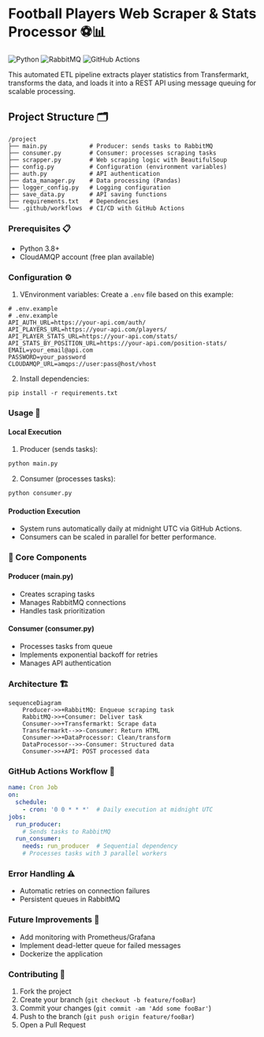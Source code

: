 # Football Players Web Scraper & Stats Processor ⚽📊

![Python](https://img.shields.io/badge/python-3.8%2B-blue)
![RabbitMQ](https://img.shields.io/badge/RabbitMQ-3.9%2B-orange)
![GitHub Actions](https://img.shields.io/badge/GitHub_Actions-enabled-green)

This automated ETL pipeline extracts player statistics from Transfermarkt, transforms the data, and loads it into a REST API using message queuing for scalable processing.

## Project Structure 🗂️

```plaintext
/project
├── main.py            # Producer: sends tasks to RabbitMQ
├── consumer.py        # Consumer: processes scraping tasks
├── scrapper.py        # Web scraping logic with BeautifulSoup
├── config.py          # Configuration (environment variables)
├── auth.py            # API authentication
├── data_manager.py    # Data processing (Pandas)
├── logger_config.py   # Logging configuration
├── save_data.py       # API saving functions
├── requirements.txt   # Dependencies
└── .github/workflows  # CI/CD with GitHub Actions
```
### Prerequisites 📋

* Python 3.8+
* CloudAMQP account (free plan available)

### Configuration ⚙️

1.  VEnvironment variables: Create a ```.env``` file based on this example:
```plaintext
# .env.example
# .env.example
API_AUTH_URL=https://your-api.com/auth/
API_PLAYERS_URL=https://your-api.com/players/
API_PLAYER_STATS_URL=https://your-api.com/stats/
API_STATS_BY_POSITION_URL=https://your-api.com/position-stats/
EMAIL=your_email@api.com
PASSWORD=your_password
CLOUDAMQP_URL=amqps://user:pass@host/vhost
```
2. Install dependencies:
```pip 
pip install -r requirements.txt
```

### Usage 🚀
#### Local Execution
1. Producer (sends tasks):
```bash
python main.py
```
2. Consumer (processes tasks):
```bash
python consumer.py
```
#### Production Execution
* System runs automatically daily at midnight UTC via GitHub Actions.
* Consumers can be scaled in parallel for better performance.

### 🧩 Core Components
#### Producer (main.py)
* Creates scraping tasks
* Manages RabbitMQ connections
* Handles task prioritization

#### Consumer (consumer.py)
* Processes tasks from queue
* Implements exponential backoff for retries
* Manages API authentication

### Architecture 🏗️
```mermaid
sequenceDiagram
    Producer->>+RabbitMQ: Enqueue scraping task
    RabbitMQ->>+Consumer: Deliver task
    Consumer->>+Transfermarkt: Scrape data
    Transfermarkt-->>-Consumer: Return HTML
    Consumer->>+DataProcessor: Clean/transform
    DataProcessor-->>-Consumer: Structured data
    Consumer->>+API: POST processed data
```
### GitHub Actions Workflow 🤖
```yaml
name: Cron Job
on:
  schedule:
    - cron: '0 0 * * *'  # Daily execution at midnight UTC
jobs:
  run_producer:
    # Sends tasks to RabbitMQ
  run_consumer:
    needs: run_producer  # Sequential dependency
    # Processes tasks with 3 parallel workers
```
### Error Handling ⚠️
* Automatic retries on connection failures
* Persistent queues in RabbitMQ

### Future Improvements 🔮
* Add monitoring with Prometheus/Grafana
* Implement dead-letter queue for failed messages
* Dockerize the application

### Contributing 🤝
1. Fork the project
2. Create your branch (```git checkout -b feature/fooBar```)
3. Commit your changes (```git commit -am 'Add some fooBar'```)
4. Push to the branch (```git push origin feature/fooBar```)
5. Open a Pull Request
